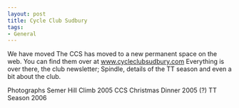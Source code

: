 ```yaml
---
layout: post
title: Cycle Club Sudbury
tags:
- General
---
```

We have moved
The CCS has moved to a new permanent space on the web.
You can find them over at www.cycleclubsudbury.com
Everything is over there, the club newsletter; Spindle, details of the TT season and even a bit about the club.


Photographs
Semer Hill Climb 2005
CCS Christmas Dinner 2005 (?)
TT Season 2006
